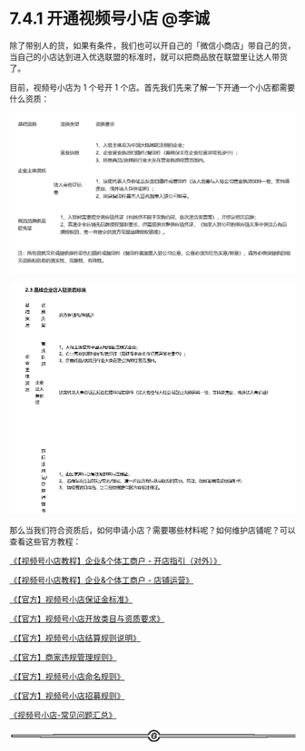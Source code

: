 # 7.4.1 开通视频号小店 @李诚

除了带别人的货，如果有条件，我们也可以开自己的「微信小商店」带自己的货，当自己的小店达到进入优选联盟的标准时，就可以把商品放在联盟里让达人带货了。

目前，视频号小店为 1 个号开 1 个店。首先我们先来了解一下开通一个小店都需要什么资质：

![](img/85c1950af483204aef538e4aec52e6bb.png)

![](img/c397c672d8816752a5aca34901887889.png)

那么当我们符合资质后，如何申请小店？需要哪些材料呢？如何维护店铺呢？可以查看这些官方教程：

[《【视频号小店教程】企业&个体工商户 - 开店指引（对外）》](https://docs.qq.com/doc/DTlRNT3FkTFdJTUVI?u=02a70d2f53a049fe8bcb3a37f3bee0b9)

[《【视频号小店教程】企业&个体工商户 - 店铺运营》](https://docs.qq.com/doc/DTmVJZmZtS1lIUGFP?_t=1658400048949)

[《【官方】视频号小店保证金标准》](https://support.weixin.qq.com/cgi-bin/mmsupportacctnodeweb-bin/pages/XirwVKy6kfyQvG0E)

[《【官方】视频号小店开放类目与资质要求》](https://developers.weixin.qq.com/doc/channels/Operating_Specifications/Category_and_aQualification.html)

[《【官方】视频号小店结算规则说明》](https://developers.weixin.qq.com/doc/channels/Operating_Specifications/Store_Operation_Rules/Settlement_Rules.html)

[《【官方】商家违规管理规则》](https://developers.weixin.qq.com/doc/channels/Operating_Specifications/Store_Operation_Rules/Business_violation_management_rules.html)

[《【官方】视频号小店命名规则》](https://developers.weixin.qq.com/doc/channels/Operating_Specifications/Store_Operation_Rules/name.html)

[《【官方】视频号小店招募规则》](https://developers.weixin.qq.com/doc/channels/Operating_Specifications/Store_Operation_Rules/recruit.html)

[《视频号小店-常见问题汇总》](https://developers.weixin.qq.com/community/develop/article/doc/00002895cf0db887a42ef873d56c13)

![](img/dda9ffd2a755d5c9e9ef78686ed11785.png)